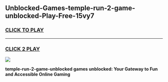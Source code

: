 
## Unblocked-Games-temple-run-2-game-unblocked-Play-Free-15vy7
<h3>
<a href="https://premium76.site?title=temple-run-2-game-unblocked&ref=20M">CLICK TO PLAY</a></h3>
<hr>

<h3>
<a href="https://premium76.site?title=temple-run-2-game-unblocked&ref=20M">CLICK 2 PLAY</a>
  
</h3>

<a href="https://premium76.site?title=temple-run-2-game-unblocked&ref=19M"><img src="https://clearcache.store/games.png"></a>


**temple-run-2-game-unblocked games unblocked: Your Gateway to Fun and Accessible Online Gaming**
